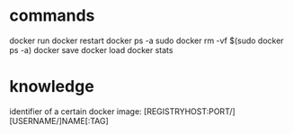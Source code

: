 # commands
docker run
docker restart
docker ps -a
sudo docker rm -vf $(sudo docker ps -a)
docker save
docker load
docker stats

# knowledge
identifier of a certain docker image: \[REGISTRYHOST:PORT/\][USERNAME/]NAME[:TAG]
